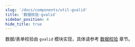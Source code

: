 ```yaml
---
slug: '/docs/components/util-gvalid'
title: '数据校验-gvalid'
sidebar_position: 4
hide_title: true
---
```


数据/表单校验由 `gvalid` 模块实现，具体请参考 [数据校验](../../核心组件/数据校验/数据校验.md) 章节。